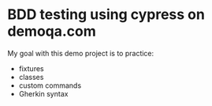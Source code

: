 # BDD testing using cypress on demoqa.com

My goal with this demo project is to practice:
* fixtures
* classes
* custom commands
* Gherkin syntax 